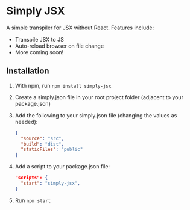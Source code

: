# Simply JSX

A simple transpiler for JSX without React. Features include:

- Transpile JSX to JS
- Auto-reload browser on file change
- More coming soon!

## Installation

1. With npm, run `npm install simply-jsx`
2. Create a simply.json file in your root project folder (adjacent to your package.json)
3. Add the following to your simply.json file (changing the values as needed):

   ```json
   {
     "source": "src",
     "build": "dist",
     "staticFiles": "public"
   }
   ```

4. Add a script to your package.json file:

   ```json
   "scripts": {
     "start": "simply-jsx",
   }
   ```

5. Run `npm start`
